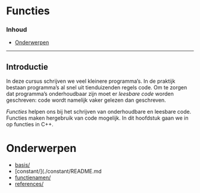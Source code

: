 # Functies <!-- omit in toc -->

### Inhoud[](toc-id)
- [Onderwerpen](#onderwerpen)
---

## Introductie
In deze cursus schrijven we veel kleinere programma’s. In de praktijk bestaan programma’s
al snel uit tienduizenden regels code. Om te zorgen dat programma’s onderhoudbaar zijn moet er *leesbare code* worden geschreven: code wordt namelijk vaker gelezen dan geschreven.

*Functies* helpen ons bij het schrijven van onderhoudbare en leesbare code. Functies maken hergebruik van code mogelijk.
In dit hoofdstuk gaan we in op functies in C++.

# Onderwerpen

* [basis/](./basis/README.md)
* [constant/](./constant/README.md
* [functienamen/](./functienamen/README.md)
* [references/](./references/README.md)

